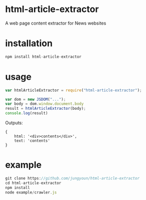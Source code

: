 # html-article-extractor
A web page content extractor for News websites

# installation
```javascript
npm install html-article-extractor
```

# usage
```javascript
var htmlArticleExtractor = require("html-article-extractor");

var dom = new JSDOM("...");
var body = dom.window.document.body
result = htmlArticleExtractor(body);
console.log(result)
```

Outputs:
```
{
    html: '<div>contents</div>',
    text: 'contents'
}
```

# example
```javascript
git clone https://github.com/jungyoun/html-article-extractor
cd html-article-extractor
npm install
node example/crawler.js
```
